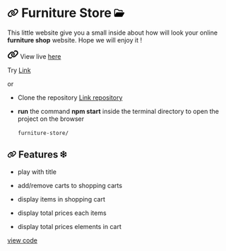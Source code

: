 # <img with="20px" height="20px" src="./link-solid.svg"/> Furniture Store <span></span> <img with="20px" height="20px" src="./folder-open-regular.svg"/>

This little website give you a small inside about how will look your online **furniture shop** website. Hope we will enjoy it !

<img with="20px" height="20px" src="./link-solid.svg"/> View live [here](https://beinrain06.github.io/To-Do-List/)

Try [Link](https://furniture-store-peach.vercel.app/)

or

- Clone the repository
  [ Link repository](https://github.com/BeinRain06/furniture-store.git)
- **run** the command **npm start** inside the terminal directory to open the project on the browser

  `furniture-store/`

## <img with="16px" margin-right="0.15rem" height="16px" src="./link-solid.svg"/> Features <span > </span> <img with="16px"  position="relative" left="2rem" height="16px" src="./snowflake-regular.svg"/>

- play with title
  >
- add/remove carts to shopping carts
  >
- display items in shopping cart
  >
- display total prices each items
  >
- display total prices elements in cart

[view code](https://github.com/BeinRain06/furniture-store.git)
